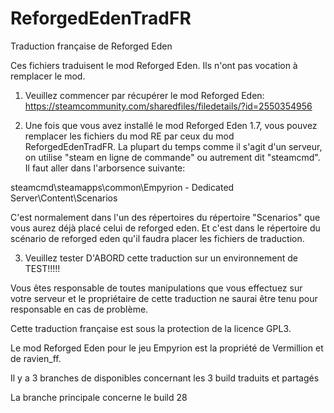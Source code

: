 # ReforgedEdenTradFR
Traduction française de Reforged Eden

Ces fichiers traduisent le mod Reforged Eden. Ils n'ont pas vocation à remplacer le mod.

1) Veuillez commencer par récupérer le mod Reforged Eden:
https://steamcommunity.com/sharedfiles/filedetails/?id=2550354956

2) Une fois que vous avez installé le mod Reforged Eden 1.7, vous pouvez remplacer les fichiers du mod RE par ceux du mod ReforgedEdenTradFR. La plupart du temps comme il s'agit d'un serveur, on utilise "steam en ligne de commande" ou autrement dit "steamcmd". Il faut aller dans l'arborsence suivante:

steamcmd\steamapps\common\Empyrion - Dedicated Server\Content\Scenarios

C'est normalement dans l'un des répertoires du répertoire "Scenarios" que vous aurez déjà placé celui de reforged eden. Et c'est dans le répertoire du scénario de reforged eden qu'il faudra placer les fichiers de traduction.

3) Veuillez tester D'ABORD cette traduction sur un environnement de TEST!!!!!

Vous êtes responsable de toutes manipulations que vous effectuez sur votre serveur et le propriétaire de cette traduction ne saurai être tenu pour responsable en cas de problème.

Cette traduction française est sous la protection de la licence GPL3.

Le mod Reforged Eden pour le jeu Empyrion est la propriété de Vermillion et de ravien_ff.

Il y a 3 branches de disponibles concernant les 3 build traduits et partagés

La branche principale concerne le build 28
